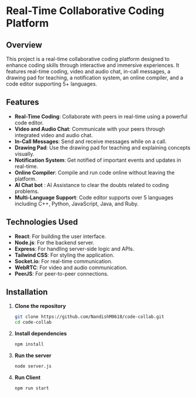 # Real-Time Collaborative Coding Platform

## Overview

This project is a real-time collaborative coding platform designed to enhance coding skills through interactive and immersive experiences. It features real-time coding, video and audio chat, in-call messages, a drawing pad for teaching, a notification system, an online compiler, and a code editor supporting 5+ languages.

## Features

- **Real-Time Coding**: Collaborate with peers in real-time using a powerful code editor.
- **Video and Audio Chat**: Communicate with your peers through integrated video and audio chat.
- **In-Call Messages**: Send and receive messages while on a call.
- **Drawing Pad**: Use the drawing pad for teaching and explaining concepts visually.
- **Notification System**: Get notified of important events and updates in real-time.
- **Online Compiler**: Compile and run code online without leaving the platform.
- **AI Chat bot** : AI Assistance to clear the doubts related to coding problems.
- **Multi-Language Support**: Code editor supports over 5 languages including C++, Python, JavaScript, Java, and Ruby.

## Technologies Used

- **React**: For building the user interface.
- **Node.js**: For the backend server.
- **Express**: For handling server-side logic and APIs.
- **Tailwind CSS**: For styling the application.
- **Socket.io**: For real-time communication.
- **WebRTC**: For video and audio communication.
- **PeerJS**: For peer-to-peer connections.

## Installation

1. **Clone the repository**

   ```bash
   git clone https://github.com/NandishM0618/code-collab.git
   cd code-collab

   ```

2. **Install dependencies**

   ```bash
   npm install

   ```

3. **Run the server**

   ```bash
   node server.js

   ```

4. **Run Client**

   ```bash
   npm run start
   ```
